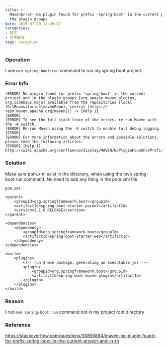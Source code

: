 ```yaml
---
title: >-
  MavenError- No plugin found for prefix 'spring-boot' in the current project and in
  the plugin groups
date: 2019-07-20 13:39:17
categories: 
- 其它
- 异常解决
tags: exception
---
```






### Operation

I use `mvn spring-boot:run` command to run my spring boot project.

### Error Info

```
[ERROR] No plugin found for prefix 'spring-boot' in the current project and in the plugin groups [org.apache.maven.plugins, org.codehaus.mojo] available from the repositories [local (D:\Repositories\mavenRepo), central (https://
repo.maven.apache.org/maven2)] -> [Help 1]
[ERROR]
[ERROR] To see the full stack trace of the errors, re-run Maven with the -e switch.
[ERROR] Re-run Maven using the -X switch to enable full debug logging.
[ERROR]
[ERROR] For more information about the errors and possible solutions, please read the following articles:
[ERROR] [Help 1] http://cwiki.apache.org/confluence/display/MAVEN/NoPluginFoundForPrefixException
```

### Solution

Make sure pom.xml exist in the directory, when using the mvn spring-boot:run command. No need to add any thing in the pom.xml file.

`pom.xml`

```
<parent>
	<groupId>org.springframework.boot</groupId>
	<artifactId>spring-boot-starter-parent</artifactId>
	<version>2.1.6.RELEASE</version>
</parent>

<dependencies>
	<dependency>
		<groupId>org.springframework.boot</groupId>
		<artifactId>spring-boot-starter-web</artifactId>
	</dependency>
</dependencies>

<build>
	<plugins>
		<!-- run $ mvn package, generating an executable jar -->
		<plugin>
			<groupId>org.springframework.boot</groupId>
			<artifactId>spring-boot-maven-plugin</artifactId>
		</plugin>
	</plugins>
</build>
```

### Reason

I run `mvn spring-boot:run` command not in my project root directory

### Reference

https://stackoverflow.com/questions/30855864/maven-no-plugin-found-for-prefix-spring-boot-in-the-current-project-and-in-th